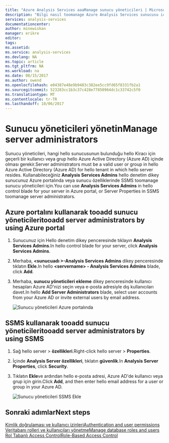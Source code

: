 ```yaml
---
title: "Azure Analysis Services aaaManage sunucu yöneticileri | Microsoft Docs"
description: "Bilgi nasıl toomanage Azure Analysis Services sunucusu için sunucu yöneticileri."
services: analysis-services
documentationcenter: 
author: minewiskan
manager: erikre
editor: 
tags: 
ms.assetid: 
ms.service: analysis-services
ms.devlang: NA
ms.topic: article
ms.tgt_pltfrm: NA
ms.workload: na
ms.date: 08/15/2017
ms.author: owend
ms.openlocfilehash: e04387e48e9b9483c382ee5cc9fd65f8331fb2a1
ms.sourcegitcommit: 523283cc1b3c37c428e77850964dc1c33742c5f0
ms.translationtype: MT
ms.contentlocale: tr-TR
ms.lasthandoff: 10/06/2017
---
```

# <a name="manage-server-administrators"></a><span data-ttu-id="75023-103">Sunucu yöneticileri yönetin</span><span class="sxs-lookup"><span data-stu-id="75023-103">Manage server administrators</span></span>
<span data-ttu-id="75023-104">Sunucu yöneticileri, hangi hello sunucusunun bulunduğu hello Kiracı için geçerli bir kullanıcı veya grup hello Azure Active Directory (Azure AD) içinde olması gerekir.</span><span class="sxs-lookup"><span data-stu-id="75023-104">Server administrators must be a valid user or group in hello Azure Active Directory (Azure AD) for hello tenant in which hello server resides.</span></span> <span data-ttu-id="75023-105">Kullanabileceğiniz **Analysis Services Admins** hello denetim dikey sunucunuz Azure portalında veya sunucu özelliklerinde SSMS toomanage sunucu yöneticileri için.</span><span class="sxs-lookup"><span data-stu-id="75023-105">You can use **Analysis Services Admins** in hello control blade for your server in Azure portal, or Server Properties in SSMS toomanage server administrators.</span></span> 

## <a name="tooadd-server-administrators-by-using-azure-portal"></a><span data-ttu-id="75023-106">Azure portalını kullanarak tooadd sunucu yöneticileri</span><span class="sxs-lookup"><span data-stu-id="75023-106">tooadd server administrators by using Azure portal</span></span>
1. <span data-ttu-id="75023-107">Sunucunuz için Hello denetim dikey penceresinde tıklayın **Analysis Services Admins**.</span><span class="sxs-lookup"><span data-stu-id="75023-107">In hello control blade for your server, click **Analysis Services Admins**.</span></span>
2. <span data-ttu-id="75023-108">Merhaba,  **\<sunucuadı >-Analysis Services Admins** dikey penceresinde tıklatın **Ekle**.</span><span class="sxs-lookup"><span data-stu-id="75023-108">In hello **\<servername> - Analysis Services Admins** blade, click **Add**.</span></span>
3. <span data-ttu-id="75023-109">Merhaba, **sunucu yöneticileri ekleme** dikey penceresinde kullanıcı hesapları Azure AD'nizi seçin veya e-posta adresiyle dış kullanıcıları davet.</span><span class="sxs-lookup"><span data-stu-id="75023-109">In hello **Add Server Administrators** blade, select user accounts from your Azure AD or invite external users by email address.</span></span>

    ![Sunucu yöneticileri Azure portalında](./media/analysis-services-server-admins/aas-manage-users-admins.png)

## <a name="tooadd-server-administrators-by-using-ssms"></a><span data-ttu-id="75023-111">SSMS kullanarak tooadd sunucu yöneticileri</span><span class="sxs-lookup"><span data-stu-id="75023-111">tooadd server administrators by using SSMS</span></span>
1. <span data-ttu-id="75023-112">Sağ hello server > **özellikleri**.</span><span class="sxs-lookup"><span data-stu-id="75023-112">Right-click hello server > **Properties**.</span></span>
2. <span data-ttu-id="75023-113">İçinde **Analysis Server özellikleri**, tıklatın **güvenlik**.</span><span class="sxs-lookup"><span data-stu-id="75023-113">In **Analysis Server Properties**, click **Security**.</span></span>
3. <span data-ttu-id="75023-114">Tıklatın **Ekle**ve ardından hello e-posta adresi, Azure AD'de kullanıcı veya grup için girin.</span><span class="sxs-lookup"><span data-stu-id="75023-114">Click **Add**, and then enter hello email address for a user or group in your Azure AD.</span></span>
   
    ![Sunucu yöneticileri SSMS Ekle](./media/analysis-services-server-admins/aas-manage-users-ssms.png)

## <a name="next-steps"></a><span data-ttu-id="75023-116">Sonraki adımlar</span><span class="sxs-lookup"><span data-stu-id="75023-116">Next steps</span></span> 
[<span data-ttu-id="75023-117">Kimlik doğrulaması ve kullanıcı izinleri</span><span class="sxs-lookup"><span data-stu-id="75023-117">Authentication and user permissions</span></span>](analysis-services-manage-users.md)  
[<span data-ttu-id="75023-118">Veritabanı rolleri ve kullanıcıları yönetme</span><span class="sxs-lookup"><span data-stu-id="75023-118">Manage database roles and users</span></span>](analysis-services-database-users.md)  
[<span data-ttu-id="75023-119">Rol Tabanlı Access Control</span><span class="sxs-lookup"><span data-stu-id="75023-119">Role-Based Access Control</span></span>](../active-directory/role-based-access-control-what-is.md)  

